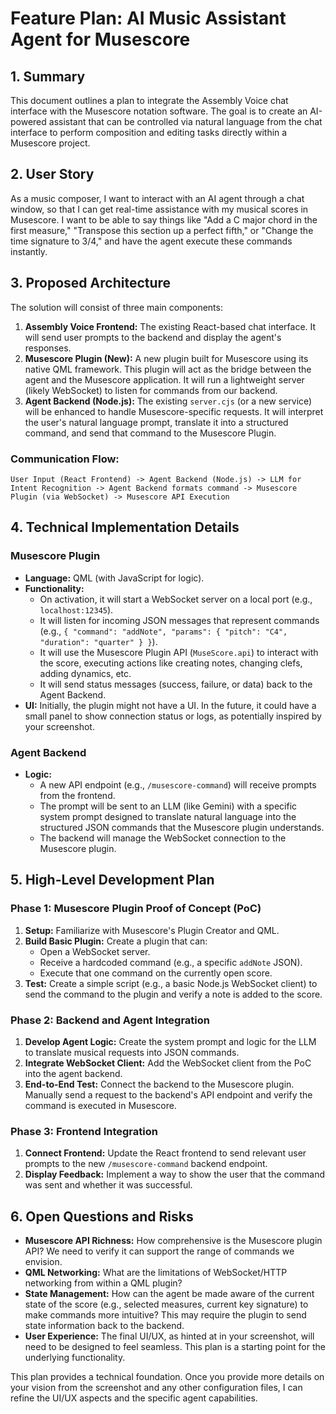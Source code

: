 
# Feature Plan: AI Music Assistant Agent for Musescore

## 1. Summary

This document outlines a plan to integrate the Assembly Voice chat interface with the Musescore notation software. The goal is to create an AI-powered assistant that can be controlled via natural language from the chat interface to perform composition and editing tasks directly within a Musescore project.

## 2. User Story

As a music composer, I want to interact with an AI agent through a chat window, so that I can get real-time assistance with my musical scores in Musescore. I want to be able to say things like "Add a C major chord in the first measure," "Transpose this section up a perfect fifth," or "Change the time signature to 3/4," and have the agent execute these commands instantly.

## 3. Proposed Architecture

The solution will consist of three main components:

1.  **Assembly Voice Frontend:** The existing React-based chat interface. It will send user prompts to the backend and display the agent's responses.
2.  **Musescore Plugin (New):** A new plugin built for Musescore using its native QML framework. This plugin will act as the bridge between the agent and the Musescore application. It will run a lightweight server (likely WebSocket) to listen for commands from our backend.
3.  **Agent Backend (Node.js):** The existing `server.cjs` (or a new service) will be enhanced to handle Musescore-specific requests. It will interpret the user's natural language prompt, translate it into a structured command, and send that command to the Musescore Plugin.

### Communication Flow:

`User Input (React Frontend) -> Agent Backend (Node.js) -> LLM for Intent Recognition -> Agent Backend formats command -> Musescore Plugin (via WebSocket) -> Musescore API Execution`

## 4. Technical Implementation Details

### Musescore Plugin

*   **Language:** QML (with JavaScript for logic).
*   **Functionality:**
    *   On activation, it will start a WebSocket server on a local port (e.g., `localhost:12345`).
    *   It will listen for incoming JSON messages that represent commands (e.g., `{ "command": "addNote", "params": { "pitch": "C4", "duration": "quarter" } }`).
    *   It will use the Musescore Plugin API (`MuseScore.api`) to interact with the score, executing actions like creating notes, changing clefs, adding dynamics, etc.
    *   It will send status messages (success, failure, or data) back to the Agent Backend.
*   **UI:** Initially, the plugin might not have a UI. In the future, it could have a small panel to show connection status or logs, as potentially inspired by your screenshot.

### Agent Backend

*   **Logic:**
    *   A new API endpoint (e.g., `/musescore-command`) will receive prompts from the frontend.
    *   The prompt will be sent to an LLM (like Gemini) with a specific system prompt designed to translate natural language into the structured JSON commands that the Musescore plugin understands.
    *   The backend will manage the WebSocket connection to the Musescore plugin.

## 5. High-Level Development Plan

### Phase 1: Musescore Plugin Proof of Concept (PoC)

1.  **Setup:** Familiarize with Musescore's Plugin Creator and QML.
2.  **Build Basic Plugin:** Create a plugin that can:
    *   Open a WebSocket server.
    *   Receive a hardcoded command (e.g., a specific `addNote` JSON).
    *   Execute that one command on the currently open score.
3.  **Test:** Create a simple script (e.g., a basic Node.js WebSocket client) to send the command to the plugin and verify a note is added to the score.

### Phase 2: Backend and Agent Integration

1.  **Develop Agent Logic:** Create the system prompt and logic for the LLM to translate musical requests into JSON commands.
2.  **Integrate WebSocket Client:** Add the WebSocket client from the PoC into the agent backend.
3.  **End-to-End Test:** Connect the backend to the Musescore plugin. Manually send a request to the backend's API endpoint and verify the command is executed in Musescore.

### Phase 3: Frontend Integration

1.  **Connect Frontend:** Update the React frontend to send relevant user prompts to the new `/musescore-command` backend endpoint.
2.  **Display Feedback:** Implement a way to show the user that the command was sent and whether it was successful.

## 6. Open Questions and Risks

*   **Musescore API Richness:** How comprehensive is the Musescore plugin API? We need to verify it can support the range of commands we envision.
*   **QML Networking:** What are the limitations of WebSocket/HTTP networking from within a QML plugin?
*   **State Management:** How can the agent be made aware of the current state of the score (e.g., selected measures, current key signature) to make commands more intuitive? This may require the plugin to send state information back to the backend.
*   **User Experience:** The final UI/UX, as hinted at in your screenshot, will need to be designed to feel seamless. This plan is a starting point for the underlying functionality.

This plan provides a technical foundation. Once you provide more details on your vision from the screenshot and any other configuration files, I can refine the UI/UX aspects and the specific agent capabilities.
